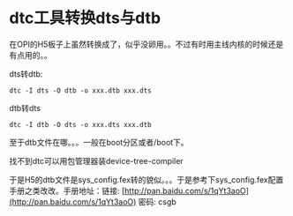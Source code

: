 # dtc工具转换dts与dtb

在OPI的H5板子上虽然转换成了，似乎没卵用。。不过有时用主线内核的时候还是有点用的。。

dts转dtb:

```
dtc -I dts -O dtb -o xxx.dtb xxx.dts
```

dtb转dts

```
dtc -I dtb -O dts -o xxx.dts xxx.dtb
```

至于dtb文件在哪。。。一般在boot分区或者/boot下。

找不到dtc可以用包管理器装device-tree-compiler

于是H5的dtb文件是sys_config.fex转的貌似。。。于是参考下sys\_config.fex配置手册之类改改。手册地址：链接: [http://pan.baidu.com/s/1qYt3aoO](http://pan.baidu.com/s/1qYt3aoO) 密码: csgb


